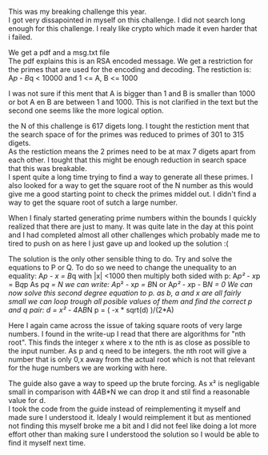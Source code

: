 This was my breaking challenge this year. <br />
I got very dissapointed in myself on this challenge. I did not search long enough for this challenge. I realy like crypto which made it even harder that i failed.

We get a pdf and a msg.txt file<br />
The pdf explains this is an RSA encoded message. We get a restriction for the primes that are used for the encoding and decoding.
The restiction is:
A*p - B*q < 10000
and
1 <= A, B <= 1000

I was not sure if this ment that A is bigger than 1 and B is smaller than 1000 or bot A en B are between 1 and 1000. This is not clarified in the text but the second one seems like the more logical option.

the N of this challenge is 617 digets long. I tought the restiction ment that the search space of for the primes was reduced to primes of 301 to 315 digets.<br />
As the restiction means the 2 primes need to be at max 7 digets apart from each other. I tought that this might be enough reduction in search space that this was breakable. <br />
I spent quite a long time trying to find a way to generate all these primes. I also looked for a way to get the square root of the N number as this would give me a good starting point to check the primes middel out. I didn't find a way to get the square root of sutch a large number.

When I finaly started generating prime numbers within the bounds I quickly realized that there are just to many. It was quite late in the day at this point and I had completed almost all other challenges which probably made me to tired to push on as here I just gave up and looked up the solution :(

The solution is the only other sensible thing to do. Try and solve the equations to P or Q. To do so we need to change the unequality to an equality:
A*p - x = B*q with |x| <1000
then multiply both sided with p:
A*p² - x*p = B*q*p
As p*q = N we can write:
A*p² - x*p = B*N
or
A*p² - x*p - B*N = 0 
We can now solve this second degree equation to p. as b, a and x are all fairly small we can loop trough all posible values of them and find the correct p and q pair:
d = x² - 4*A*B*N
p = ( -x * sqrt(d) )/(2*A)

Here I again came across the issue of taking square roots of very large numbers. I found in the write-up I read that there are algorithms for "nth root". This finds the integer x where x to the nth is as close as possible to the input number. As p and q need to be integers. the nth root will give a number that is only 0,x away from the actual root which is not that relevant for the huge numbers we are working with here.

The guide also gave a way to speed up the brute forcing. As x² is negligable small in comparison with 4*A*B*N we can drop it and stil find a reasonable value for d.<br />
I took the code from the guide instead of reimplementing it myself and made sure I understood it. Idealy I would reimplement it but as mentioned not finding this myself broke me a bit and I did not feel like doing a lot more effort other than making sure I understood the solution so I would be able to find it myself next time.


